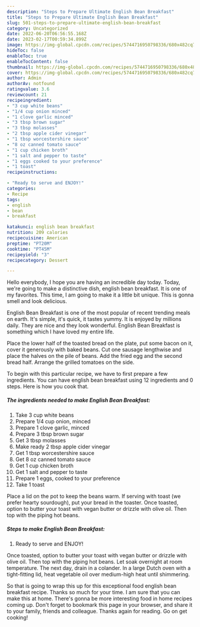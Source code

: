 ```yaml
---
description: "Steps to Prepare Ultimate English Bean Breakfast"
title: "Steps to Prepare Ultimate English Bean Breakfast"
slug: 501-steps-to-prepare-ultimate-english-bean-breakfast
category: Uncategorized
date: 2022-06-20T06:56:55.168Z
date: 2023-02-17T00:59:34.899Z
image: https://img-global.cpcdn.com/recipes/5744716950798336/680x482cq70/english-bean-breakfast-recipe-main-photo.jpg
hideToc: false
enableToc: true
enableTocContent: false
thumbnail: https://img-global.cpcdn.com/recipes/5744716950798336/680x482cq70/english-bean-breakfast-recipe-main-photo.jpg
cover: https://img-global.cpcdn.com/recipes/5744716950798336/680x482cq70/english-bean-breakfast-recipe-main-photo.jpg
author: Admin
authorAv: notfound
ratingvalue: 3.6
reviewcount: 21
recipeingredient:
- "3 cup white beans"
- "1/4 cup onion minced"
- "1 clove garlic minced"
- "3 tbsp brown sugar"
- "3 tbsp molasses"
- "2 tbsp apple cider vinegar"
- "1 tbsp worcestershire sauce"
- "8 oz canned tomato sauce"
- "1 cup chicken broth"
- "1 salt and pepper to taste"
- "1 eggs cooked to your preference"
- "1 toast"
recipeinstructions:

- "Ready to serve and ENJOY!"
categories:
- Recipe
tags:
- english
- bean
- breakfast

katakunci: english bean breakfast 
nutrition: 209 calories
recipecuisine: American
preptime: "PT20M"
cooktime: "PT45M"
recipeyield: "3"
recipecategory: Dessert

---
```



Hello everybody, I hope you are having an incredible day today. Today, we're going to make a distinctive dish, english bean breakfast. It is one of my favorites. This time, I am going to make it a little bit unique. This is gonna smell and look delicious.

English Bean Breakfast is one of the most popular of recent trending meals on earth. It's simple, it's quick, it tastes yummy. It is enjoyed by millions daily. They are nice and they look wonderful. English Bean Breakfast is something which I have loved my entire life.

Place the lower half of the toasted bread on the plate, put some bacon on it, cover it generously with baked beans. Cut one sausage lengthwise and place the halves on the pile of beans. Add the fried egg and the second bread half. Arrange the grilled tomatoes on the side.


To begin with this particular recipe, we have to first prepare a few ingredients. You can have english bean breakfast using 12 ingredients and 0 steps. Here is how you cook that.

<!--inarticleads1-->

##### The ingredients needed to make English Bean Breakfast:

1. Take 3 cup white beans
1. Prepare 1/4 cup onion, minced
1. Prepare 1 clove garlic, minced
1. Prepare 3 tbsp brown sugar
1. Get 3 tbsp molasses
1. Make ready 2 tbsp apple cider vinegar
1. Get 1 tbsp worcestershire sauce
1. Get 8 oz canned tomato sauce
1. Get 1 cup chicken broth
1. Get 1 salt and pepper to taste
1. Prepare 1 eggs, cooked to your preference
1. Take 1 toast


Place a lid on the pot to keep the beans warm. If serving with toast (we prefer hearty sourdough), put your bread in the toaster. Once toasted, option to butter your toast with vegan butter or drizzle with olive oil. Then top with the piping hot beans. 

<!--inarticleads2-->

##### Steps to make English Bean Breakfast:


1. Ready to serve and ENJOY!

Once toasted, option to butter your toast with vegan butter or drizzle with olive oil. Then top with the piping hot beans. Let soak overnight at room temperature. The next day, drain in a colander. In a large Dutch oven with a tight-fitting lid, heat vegetable oil over medium-high heat until shimmering. 

So that is going to wrap this up for this exceptional food english bean breakfast recipe. Thanks so much for your time. I am sure that you can make this at home. There's gonna be more interesting food in home recipes coming up. Don't forget to bookmark this page in your browser, and share it to your family, friends and colleague. Thanks again for reading. Go on get cooking!
